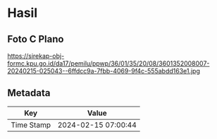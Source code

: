 # Hasil

## Foto C Plano

https://sirekap-obj-formc.kpu.go.id/da17/pemilu/ppwp/36/01/35/20/08/3601352008007-20240215-025043--6ffdcc9a-7fbb-4069-9f4c-555abdd163e1.jpg


## Metadata

| Key        | Value               |
| ---------- | ------------------- |
| Time Stamp | 2024-02-15 07:00:44 |



